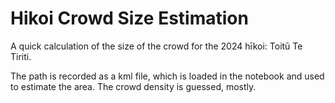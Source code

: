 # Hikoi Crowd Size Estimation

A quick calculation of the size of the crowd for the 2024 hīkoi: Toitū Te Tiriti.

The path is recorded as a kml file, which is loaded in the notebook and used to estimate the area. The crowd density is guessed, mostly.
